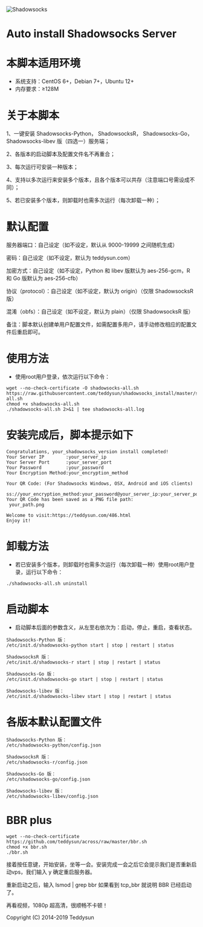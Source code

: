 ![Shadowsocks](https://github.com/arieslee/shadowsocks_install/raw/master/shadowsocks.png)
# Auto install Shadowsocks Server

本脚本适用环境
===============
- 系统支持：CentOS 6+，Debian 7+，Ubuntu 12+
- 内存要求：≥128M

关于本脚本
===============
1、一键安装 Shadowsocks-Python， ShadowsocksR， Shadowsocks-Go， Shadowsocks-libev 版（四选一）服务端；

2、各版本的启动脚本及配置文件名不再重合；

3、每次运行可安装一种版本；

4、支持以多次运行来安装多个版本，且各个版本可以共存（注意端口号需设成不同）；

5、若已安装多个版本，则卸载时也需多次运行（每次卸载一种）；

默认配置
===============
服务器端口：自己设定（如不设定，默认从 9000-19999 之间随机生成）

密码：自己设定（如不设定，默认为 teddysun.com）

加密方式：自己设定（如不设定，Python 和 libev 版默认为 aes-256-gcm，R 和 Go 版默认为 aes-256-cfb）

协议（protocol）：自己设定（如不设定，默认为 origin）（仅限 ShadowsocksR 版）

混淆（obfs）：自己设定（如不设定，默认为 plain）（仅限 ShadowsocksR 版）

备注：脚本默认创建单用户配置文件，如需配置多用户，请手动修改相应的配置文件后重启即可。

使用方法
===============
- 使用root用户登录，依次运行以下命令：

```
wget --no-check-certificate -O shadowsocks-all.sh https://raw.githubusercontent.com/teddysun/shadowsocks_install/master/shadowsocks-all.sh
chmod +x shadowsocks-all.sh
./shadowsocks-all.sh 2>&1 | tee shadowsocks-all.log
```

安装完成后，脚本提示如下
===============

```
Congratulations, your_shadowsocks_version install completed!
Your Server IP        :your_server_ip
Your Server Port      :your_server_port
Your Password         :your_password
Your Encryption Method:your_encryption_method

Your QR Code: (For Shadowsocks Windows, OSX, Android and iOS clients)
 ss://your_encryption_method:your_password@your_server_ip:your_server_port
Your QR Code has been saved as a PNG file path:
 your_path.png

Welcome to visit:https://teddysun.com/486.html
Enjoy it!
```

卸载方法
===============
- 若已安装多个版本，则卸载时也需多次运行（每次卸载一种）使用root用户登录，运行以下命令：

```
./shadowsocks-all.sh uninstall
```

启动脚本
==================
- 启动脚本后面的参数含义，从左至右依次为：启动，停止，重启，查看状态。
```
Shadowsocks-Python 版：
/etc/init.d/shadowsocks-python start | stop | restart | status

ShadowsocksR 版：
/etc/init.d/shadowsocks-r start | stop | restart | status

Shadowsocks-Go 版：
/etc/init.d/shadowsocks-go start | stop | restart | status

Shadowsocks-libev 版：
/etc/init.d/shadowsocks-libev start | stop | restart | status
```

各版本默认配置文件
===============
```
Shadowsocks-Python 版：
/etc/shadowsocks-python/config.json

ShadowsocksR 版：
/etc/shadowsocks-r/config.json

Shadowsocks-Go 版：
/etc/shadowsocks-go/config.json

Shadowsocks-libev 版：
/etc/shadowsocks-libev/config.json
```

BBR plus
===============

```
wget --no-check-certificate https://github.com/teddysun/across/raw/master/bbr.sh
chmod +x bbr.sh
./bbr.sh
```
接着按任意键，开始安装，坐等一会。安装完成一会之后它会提示我们是否重新启动vps，我们输入 y 确定重启服务器。

重新启动之后，输入 lsmod | grep bbr 如果看到 tcp_bbr 就说明 BBR 已经启动了。

再看视频，1080p 超高清，很顺畅不卡顿！

Copyright (C) 2014-2019 Teddysun
